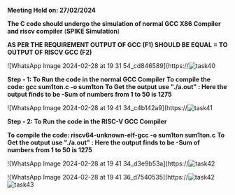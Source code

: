 **Meeting Held on: 27/02/2024**

**The C code should undergo the simulation of normal GCC X86 Compiler and riscv compiler** (**SPIKE Simulation**) 

**AS PER THE REQUIREMENT OUTPUT OF GCC (F1) SHOULD BE EQUAL = TO OUTPUT OF RISCV GCC (F2)**


![WhatsApp Image 2024-02-28 at 19 31 54_cd846589](https://![task40](https://github.com/suvarnak-18/suvarnak-18/assets/160591416/0ebfa2ff-bdd7-4cdd-91e7-fb37f44d272b)


**Step - 1: To Run the code in the normal GCC Compiler**
            **To compile the code: gcc sum1ton.c -o sum1ton**
            **To Get the output use "./a.out" : Here the output finds to be -Sum of numbers from 1 to 50 is 1275**

 ![WhatsApp Image 2024-02-28 at 19 41 34_c4b142a9](https://![task41](https://github.com/suvarnak-18/suvarnak-18/assets/160591416/d6e9ebf1-26ea-424c-8f3f-6afc11e5b6dd)
           

            
**Step - 2: To Run the code in the RISC-V GCC Compiler**

 **To compile the code: riscv64-unknown-elf-gcc -o sum1ton sum1ton.c**
  **To Get the output use "./a.out" : Here the output finds to be -Sum of numbers from 1 to 50 is 1275**

  


  ![WhatsApp Image 2024-02-28 at 19 41 34_d3e9b53a](https://![task42](https://github.com/suvarnak-18/suvarnak-18/assets/160591416/dbfa608a-b087-4598-8bfe-05233f553e4f)


  
![WhatsApp Image 2024-02-28 at 19 41 36_d7540535](https://![task42](https://github.com/suvarnak-18/suvarnak-18/assets/160591416/b1a96d2c-eabd-4fda-a54e-4cf63357aaf9)
![task43](https://github.com/suvarnak-18/suvarnak-18/assets/160591416/a40bf144-7f1f-426e-8d14-a16082016a39)

